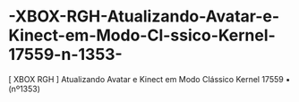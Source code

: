 # -XBOX-RGH-Atualizando-Avatar-e-Kinect-em-Modo-Cl-ssico-Kernel-17559-n-1353-
[ XBOX RGH ] Atualizando Avatar e Kinect em Modo Clássico Kernel 17559 ▪️ (nº1353)
